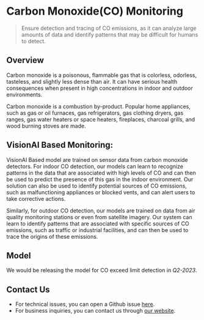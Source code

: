 # **Carbon Monoxide(CO) Monitoring**

> Ensure detection and tracing of CO emissions, as it can analyze large amounts of data and identify patterns that may be difficult for humans to detect.


## Overview

Carbon monoxide is a poisonous, flammable gas that is colorless, odorless, tasteless, and slightly less dense than air. It can have serious health consequences when present in high concentrations in indoor and outdoor environments. 

Carbon monoxide is a combustion by-product. Popular home appliances, such as gas or oil furnaces, gas refrigerators, gas clothing dryers, gas ranges, gas water heaters or space heaters, fireplaces, charcoal grills, and wood burning stoves are made.

## VisionAI Based Monitoring:

VisionAI Based model are trained on sensor data from carbon monoxide detectors. 
For indoor CO detection, our models can learn to recognize patterns in the data that are associated with high levels of CO and can then be used to predict the presence of this gas in the indoor environment. Our solution can also be used to identify potential sources of CO emissions, such as malfunctioning appliances or blocked vents, and can alert users to take corrective actions.

Similarly, for outdoor CO detection, our models are trained on data from air quality monitoring stations or even from satellite imagery. Our system can learn to identify patterns that are associated with specific sources of CO emissions, such as traffic or industrial facilities, and can then be used to trace the origins of these emissions.

## Model

We would be releasing the model for CO exceed limit detection in *Q2-2023*.

## Contact Us

- For technical issues, you can open a Github issue [here](https://github.com/visionify/visionai).
- For business inquiries, you can contact us through [our website](https://visionify.ai/contact).